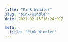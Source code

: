 ```yaml
---
title: "Pink Windler"
slug: "pink-windler"
date: 2021-02-15T16:24:01Z

meta:
  title: "Pink Windler"
---
```


